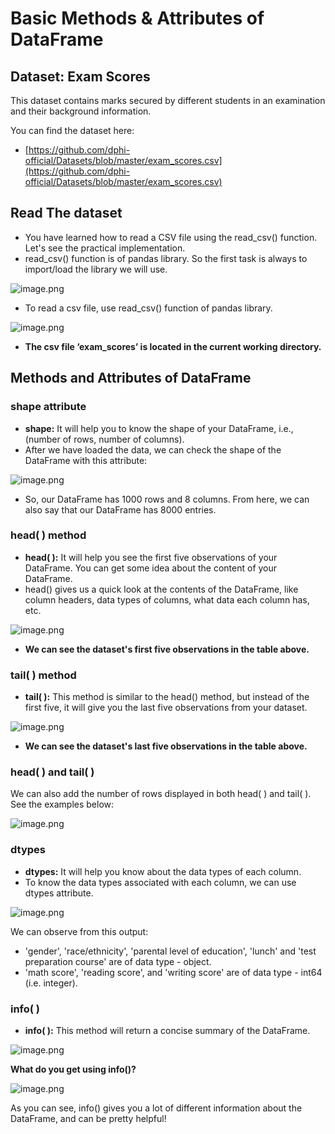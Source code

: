 # Basic Methods & Attributes of DataFrame


## Dataset: Exam Scores

This dataset contains marks secured by different students in an examination and their background information.

You can find the dataset here:

* [https://github.com/dphi-official/Datasets/blob/master/exam_scores.csv](https://github.com/dphi-official/Datasets/blob/master/exam_scores.csv)


## Read The dataset

* You have learned how to read a CSV file using the read_csv() function. Let's see the practical implementation.
* read_csv() function is of pandas library. So the first task is always to import/load the library we will use.

![image.png](https://dphi-live.s3.amazonaws.com/media_uploads/image_961186b0348e4d039253c2c1d82e96be.png)

* To read a csv file, use read_csv() function of pandas library.

![image.png](https://dphi-live.s3.amazonaws.com/media_uploads/image_fc122795984a40bab02c4807bb7e16ac.png)
* **The csv file ‘exam_scores’ is located in the current working directory.**

## Methods and Attributes of DataFrame

### shape attribute

* **shape:** It will help you to know the shape of your DataFrame, i.e., (number of rows, number of columns).
* After we have loaded the data, we can check the shape of the DataFrame with this attribute:


![image.png](https://dphi-live.s3.amazonaws.com/media_uploads/image_73cf0373a3694991b6b3ba2456b79332.png)


* So, our DataFrame has 1000 rows and 8 columns. From here, we can also say that our DataFrame has 8000 entries.

### head( ) method

* **head( ):** It will help you see the first five observations of your DataFrame. You can get some idea about the content of your DataFrame.
* head() gives us a quick look at the contents of the DataFrame, like column headers, data types of columns, what data each column has, etc.




![image.png](https://dphi-live.s3.amazonaws.com/media_uploads/image_94b9687ad8894e35b64068ff71ec7e7b.png)




* **We can see the dataset's first five observations in the table above.**

### tail( ) method

* **tail( ):** This method is similar to the head() method, but instead of the first five, it will give you the last five observations from your dataset.




![image.png](https://dphi-live.s3.amazonaws.com/media_uploads/image_6af2f3f996e248c19b8ca028c923b893.png)



* **We can see the dataset's last five observations in the table above.**

### head( ) and tail( )

We can also add the number of rows displayed in both head( ) and tail( ). See the examples below:



![image.png](https://dphi-live.s3.amazonaws.com/media_uploads/image_bf7d9c12197442089d79254cd673b18e.png)


### dtypes

* **dtypes:** It will help you know about the data types of each column.
* To know the data types associated with each column, we can use dtypes attribute.







![image.png](https://dphi-live.s3.amazonaws.com/media_uploads/image_f485545ea6e947f786a14f24169f310f.png)





We can observe from this output:

* 'gender', 'race/ethnicity', 'parental level of education', 'lunch' and 'test preparation course' are of data type - object.
* 'math score', 'reading score', and 'writing score' are of data type - int64 (i.e. integer).

### info( )

* **info( ):** This method will return a concise summary of the DataFrame.







![image.png](https://dphi-live.s3.amazonaws.com/media_uploads/image_3a44a0fb5bb94f5b89a06cdafab34ed3.png)






**What do you get using info()?**



![image.png](https://dphi-live.s3.amazonaws.com/media_uploads/image_79f5d0520ee04e1fa58476f3c5264745.png)



As you can see, info() gives you a lot of different information about the DataFrame, and can be pretty helpful!